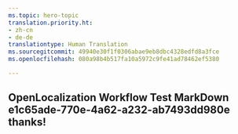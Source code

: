 ```yaml
---
ms.topic: hero-topic
translation.priority.ht:
- zh-cn
- de-de
translationtype: Human Translation
ms.sourcegitcommit: 49940e30f1f0306abae9eb8dbc4328edfd8a3fce
ms.openlocfilehash: 080a98b4b517fa10a5972c9fe41ad78462ef5380

---
```

## OpenLocalization Workflow Test MarkDown e1c65ade-770e-4a62-a232-ab7493dd980e thanks!



<!--HONumber=Jul16_HO4-->


